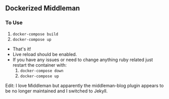 ## Dockerized Middleman

### To Use

1. `docker-compose build`
1. `docker-compose up`

* That's it!
* Live reload should be enabled.
* If you have any issues or need to change anything ruby related just restart the container with:
    1. `docker-compose down`
    1. `docker-compose up`


Edit: I love Middleman but apparently the middleman-blog plugin appears to be no longer maintained and I switched to Jekyll. 
